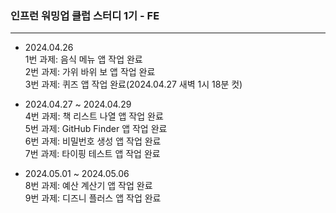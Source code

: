 ### 인프런 워밍업 클럽 스터디 1기 - FE

---

- 2024.04.26   
1번 과제: 음식 메뉴 앱 작업 완료   
2번 과제: 가위 바위 보 앱 작업 완료   
3번 과제: 퀴즈 앱 작업 완료(2024.04.27 새벽 1시 18분 컷)   

- 2024.04.27 ~ 2024.04.29   
4번 과제: 책 리스트 나열 앱 작업 완료  
5번 과제: GitHub Finder 앱 작업 완료  
6번 과제: 비밀번호 생성 앱 작업 완료  
7번 과제: 타이핑 테스트 앱 작업 완료

- 2024.05.01 ~ 2024.05.06   
8번 과제: 예산 계산기 앱 작업 완료   
9번 과제: 디즈니 플러스 앱 작업 완료   
